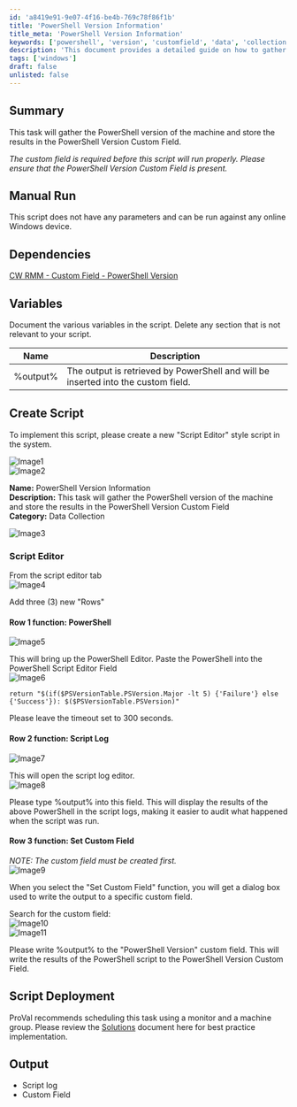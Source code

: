 ```yaml
---
id: 'a8419e91-9e07-4f16-be4b-769c78f86f1b'
title: 'PowerShell Version Information'
title_meta: 'PowerShell Version Information'
keywords: ['powershell', 'version', 'customfield', 'data', 'collection']
description: 'This document provides a detailed guide on how to gather the PowerShell version of a machine and store the results in a custom field. It includes instructions for manual execution, dependencies, variable documentation, and script deployment recommendations.'
tags: ['windows']
draft: false
unlisted: false
---
```


## Summary

This task will gather the PowerShell version of the machine and store the results in the PowerShell Version Custom Field.

*The custom field is required before this script will run properly. Please ensure that the PowerShell Version Custom Field is present.*

## Manual Run

This script does not have any parameters and can be run against any online Windows device.

## Dependencies

[CW RMM - Custom Field - PowerShell Version](<../custom-fields/PowerShell Version.md>)

## Variables

Document the various variables in the script. Delete any section that is not relevant to your script.

| Name       | Description                                                                                   |
|------------|-----------------------------------------------------------------------------------------------|
| %output%   | The output is retrieved by PowerShell and will be inserted into the custom field.            |

## Create Script

To implement this script, please create a new "Script Editor" style script in the system.

![Image1](../../../static/img/PowerShell-Version-Information/image_1.png)  
![Image2](../../../static/img/PowerShell-Version-Information/image_2.png)  

**Name:** PowerShell Version Information  
**Description:** This task will gather the PowerShell version of the machine and store the results in the PowerShell Version Custom Field  
**Category:** Data Collection  

![Image3](../../../static/img/PowerShell-Version-Information/image_3.png)  

### Script Editor

From the script editor tab  
![Image4](../../../static/img/PowerShell-Version-Information/image_4.png)  

Add three (3) new "Rows"

#### Row 1 function: PowerShell

![Image5](../../../static/img/PowerShell-Version-Information/image_5.png)  

This will bring up the PowerShell Editor. Paste the PowerShell into the PowerShell Script Editor Field  
![Image6](../../../static/img/PowerShell-Version-Information/image_6.png)  

```
return "$(if($PSVersionTable.PSVersion.Major -lt 5) {'Failure'} else {'Success'}): $($PSVersionTable.PSVersion)"
```

Please leave the timeout set to 300 seconds.

#### Row 2 function: Script Log

![Image7](../../../static/img/PowerShell-Version-Information/image_7.png)  

This will open the script log editor.  
![Image8](../../../static/img/PowerShell-Version-Information/image_8.png)  

Please type %output% into this field. This will display the results of the above PowerShell in the script logs, making it easier to audit what happened when the script was run.

#### Row 3 function: Set Custom Field

*NOTE: The custom field must be created first.*  
![Image9](../../../static/img/PowerShell-Version-Information/image_9.png)  

When you select the "Set Custom Field" function, you will get a dialog box used to write the output to a specific custom field.  

Search for the custom field:  
![Image10](../../../static/img/PowerShell-Version-Information/image_10.png)  
![Image11](../../../static/img/PowerShell-Version-Information/image_11.png)  

Please write %output% to the "PowerShell Version" custom field. This will write the results of the PowerShell script to the PowerShell Version Custom Field.

## Script Deployment

ProVal recommends scheduling this task using a monitor and a machine group. Please review the [Solutions](https://proval.itglue.com/5078775/docs/12824365#version=published&documentMode=view) document here for best practice implementation.

## Output

- Script log
- Custom Field




